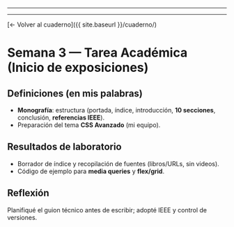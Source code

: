
---

---
[← Volver al cuaderno]({{ site.baseurl }}/cuaderno/)

# Semana 3 — Tarea Académica (Inicio de exposiciones)
## Definiciones (en mis palabras)
- **Monografía**: estructura (portada, índice, introducción, **10 secciones**, conclusión, **referencias IEEE**).
- Preparación del tema **CSS Avanzado** (mi equipo).

## Resultados de laboratorio
- Borrador de índice y recopilación de fuentes (libros/URLs, sin videos).
- Código de ejemplo para **media queries** y **flex/grid**.

## Reflexión
Planifiqué el guion técnico antes de escribir; adopté IEEE y control de versiones.
